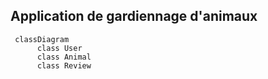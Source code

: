## Application de gardiennage d'animaux 

```mermaid
 classDiagram
      class User
      class Animal
      class Review
```
